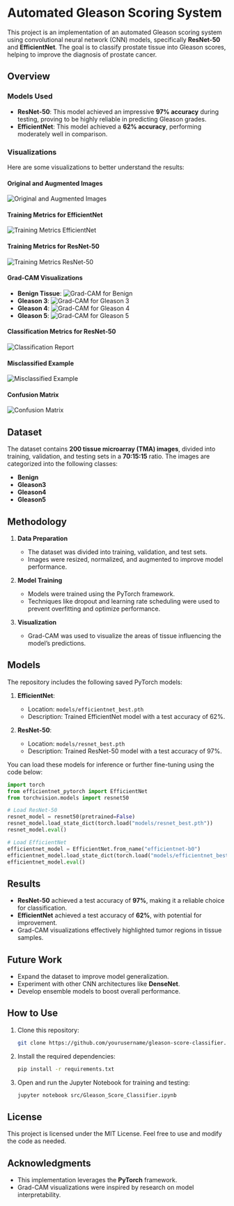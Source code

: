 # Automated Gleason Scoring System

This project is an implementation of an automated Gleason scoring system using convolutional neural network (CNN) models, specifically **ResNet-50** and **EfficientNet**. The goal is to classify prostate tissue into Gleason scores, helping to improve the diagnosis of prostate cancer.

## Overview

### Models Used
- **ResNet-50**: This model achieved an impressive **97% accuracy** during testing, proving to be highly reliable in predicting Gleason grades.
- **EfficientNet**: This model achieved a **62% accuracy**, performing moderately well in comparison.

### Visualizations
Here are some visualizations to better understand the results:

#### Original and Augmented Images
![Original and Augmented Images](images/data.png)

#### Training Metrics for EfficientNet
![Training Metrics EfficientNet](images/EfficientNet_Train.png)

#### Training Metrics for ResNet-50
![Training Metrics ResNet-50](images/ResNet-50_Train.png)

#### Grad-CAM Visualizations
- **Benign Tissue**:
  ![Grad-CAM for Benign](images/GradCam_ResNet_50.png)
- **Gleason 3**:
  ![Grad-CAM for Gleason 3](images/im2_GradCam_ResNet_50.png)
- **Gleason 4**:
  ![Grad-CAM for Gleason 4](images/im3_GradCam_ResNet_50.png)
- **Gleason 5**:
  ![Grad-CAM for Gleason 5](images/im4_GradCam_ResNet_50.png)

#### Classification Metrics for ResNet-50
![Classification Report](images/ResNet_50_accuracy.png)

#### Misclassified Example
![Misclassified Example](images/ResNet_50_misclassified.png)

#### Confusion Matrix
![Confusion Matrix](images/ResNet50_ConfMatrix.png)

## Dataset
The dataset contains **200 tissue microarray (TMA) images**, divided into training, validation, and testing sets in a **70:15:15** ratio. The images are categorized into the following classes:
- **Benign**
- **Gleason3**
- **Gleason4**
- **Gleason5**

## Methodology
1. **Data Preparation**
   - The dataset was divided into training, validation, and test sets.
   - Images were resized, normalized, and augmented to improve model performance.

2. **Model Training**
   - Models were trained using the PyTorch framework.
   - Techniques like dropout and learning rate scheduling were used to prevent overfitting and optimize performance.

3. **Visualization**
   - Grad-CAM was used to visualize the areas of tissue influencing the model’s predictions.

## Models
The repository includes the following saved PyTorch models:

1. **EfficientNet**:
   - Location: `models/efficientnet_best.pth`
   - Description: Trained EfficientNet model with a test accuracy of 62%.

2. **ResNet-50**:
   - Location: `models/resnet_best.pth`
   - Description: Trained ResNet-50 model with a test accuracy of 97%.

You can load these models for inference or further fine-tuning using the code below:

```python
import torch
from efficientnet_pytorch import EfficientNet
from torchvision.models import resnet50

# Load ResNet-50
resnet_model = resnet50(pretrained=False)
resnet_model.load_state_dict(torch.load("models/resnet_best.pth"))
resnet_model.eval()

# Load EfficientNet
efficientnet_model = EfficientNet.from_name("efficientnet-b0")
efficientnet_model.load_state_dict(torch.load("models/efficientnet_best.pth"))
efficientnet_model.eval()
```

## Results
- **ResNet-50** achieved a test accuracy of **97%**, making it a reliable choice for classification.
- **EfficientNet** achieved a test accuracy of **62%**, with potential for improvement.
- Grad-CAM visualizations effectively highlighted tumor regions in tissue samples.

## Future Work
- Expand the dataset to improve model generalization.
- Experiment with other CNN architectures like **DenseNet**.
- Develop ensemble models to boost overall performance.

## How to Use
1. Clone this repository:
   ```bash
   git clone https://github.com/yourusername/gleason-score-classifier.git
   ```

2. Install the required dependencies:
   ```bash
   pip install -r requirements.txt
   ```

3. Open and run the Jupyter Notebook for training and testing:
   ```bash
   jupyter notebook src/Gleason_Score_Classifier.ipynb
   ```

## License
This project is licensed under the MIT License. Feel free to use and modify the code as needed.

## Acknowledgments
- This implementation leverages the **PyTorch** framework.
- Grad-CAM visualizations were inspired by research on model interpretability.
